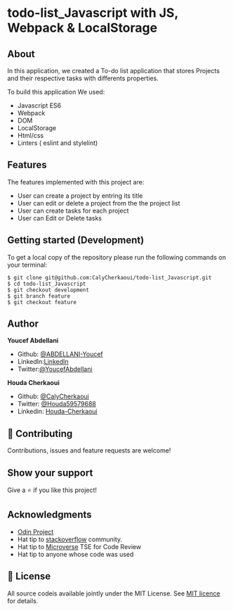 # todo-list_Javascript with JS, Webpack & LocalStorage 

## About

In this application, we created a To-do list application that stores Projects and their respective tasks with differents properties.

To build this application We used:

- Javascript ES6
- Webpack
- DOM
- LocalStorage
- Html/css
- Linters ( eslint and stylelint)

## Features

The features implemented with this project are:

- User can create a project by entring its title
- User can edit or delete a project from the the project list
- User can create tasks for each project
- User can Edit or Delete tasks
## Getting started (Development)

To get a local copy of the repository please run the following commands on your terminal:

```
$ git clone git@github.com:CalyCherkaoui/todo-list_Javascript.git
$ cd todo-list_Javascript
$ git checkout development
$ git branch feature
$ git checkout feature
```

## Author

**Youcef Abdellani**

- Github: [@ABDELLANI-Youcef](https://github.com/ABDELLANI-Youcef)
- LinkedIn:[LinkedIn](linkedin.com/in/youcef-abdellani)
- Twitter:[@YoucefAbdellani](https://twitter.com/YoucefAbdellani)

**Houda Cherkaoui**

- Github: [@CalyCherkaoui](https://github.com/CalyCherkaoui)
- Twitter: [@Houda59579688](https://twitter.com/Houda59579688)
- Linkedin: [Houda-Cherkaoui](https://www.linkedin.com/in/houda-cherkaoui-64106395/)

## 🤝 Contributing

Contributions, issues and feature requests are welcome!

## Show your support

Give a ⭐️ if you like this project!

## Acknowledgments

- [Odin Project](https://www.theodinproject.com/courses/javascript/lessons/todo-list)
- Hat tip to [stackoverflow](https://stackoverflow.com) community.
- Hat tip to [Microverse](https://www.microverse.org/) TSE for Code Review
- Hat tip to anyone whose code was used

## 📝 License

All source codeis available jointly under the MIT License.
See [MIT licence]() for details.
